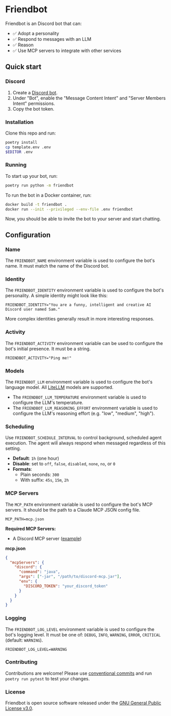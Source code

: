 # Friendbot

Friendbot is an Discord bot that can:

* :white_check_mark: Adopt a personality
* :white_check_mark: Respond to messages with an LLM
* :white_check_mark: Reason
* :white_check_mark: Use MCP servers to integrate with other services

## Quick start

### Discord

1. Create a [Discord bot](https://discord.com/developers/docs/quick-start/getting-started).
2. Under "Bot", enable the "Message Content Intent" and "Server Members Intent" permissions.
3. Copy the bot token.

### Installation

Clone this repo and run:

```sh
poetry install
cp template.env .env
$EDITOR .env
```

### Running

To start up your bot, run:

```sh
poetry run python -m friendbot
```

To run the bot in a Docker container, run:

```sh
docker build -t friendbot .
docker run --init --privileged --env-file .env friendbot
```

Now, you should be able to invite the bot to your server and start chatting.

## Configuration

### Name

The `FRIENDBOT_NAME` environment variable is used to configure the bot's name. It must match the name of the Discord bot.

### Identity

The `FRIENDBOT_IDENTITY` environment variable is used to configure the bot's personality. A simple identity might look like this:

```
FRIENDBOT_IDENTITY="You are a funny, intelligent and creative AI Discord user named Sam."
```

More complex identities generally result in more interesting responses.

### Activity

The `FRIENDBOT_ACTIVITY` environment variable can be used to configure the bot's initial presence. It must be a string.

```
FRIENDBOT_ACTIVITY="Ping me!"
```

### Models

The `FRIENDBOT_LLM` environment variable is used to configure the bot's language model. All [LiteLLM](https://docs.litellm.ai/docs/providers) models are supported.
* The `FRIENDBOT_LLM_TEMPERATURE` environment variable is used to configure the LLM's temperature.
* The `FRIENDBOT_LLM_REASONING_EFFORT` environment variable is used to configure the LLM's reasoning effort (e.g. "low", "medium", "high").

### Scheduling

Use `FRIENDBOT_SCHEDULE_INTERVAL` to control background, scheduled agent execution. The agent will always respond when messaged regardless of this setting.

- **Default**: `1h` (one hour)
- **Disable**: set to `off`, `false`, `disabled`, `none`, `no`, or `0`
- **Formats**:
  - Plain seconds: `300`
  - With suffix: `45s`, `15m`, `2h`

### MCP Servers

The `MCP_PATH` environment variable is used to configure the bot's MCP servers. It should be the path to a Claude MCP JSON config file.

```
MCP_PATH=mcp.json
```

**Required MCP Servers:**

* A Discord MCP server ([example](https://github.com/SaseQ/discord-mcp))

**mcp.json**

```json
{
  "mcpServers": {
    "discord": {
      "command": "java",
      "args": ["-jar", "/path/to/discord-mcp.jar"],
      "env": {
        "DISCORD_TOKEN": "your_discord_token"
      }
    }
  }
}
```

### Logging

The `FRIENDBOT_LOG_LEVEL` environment variable is used to configure the bot's logging level. It must be one of: `DEBUG`, `INFO`, `WARNING`, `ERROR`, `CRITICAL` (default: `WARNING`).

```
FRIENDBOT_LOG_LEVEL=WARNING
```

### Contributing

Contributions are welcome! Please use [conventional commits](https://www.conventionalcommits.org/en/v1.0.0/) and run `poetry run pytest` to test your changes.

### License

Friendbot is open source software released under the [GNU General Public License v3.0](LICENSE).
